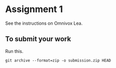 # Assignment 1

See the instructions on Omnivox Lea.

## To submit your work

Run this.

```console
git archive --format=zip -o submission.zip HEAD
```
